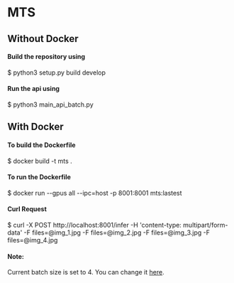 # MTS
## Without Docker
#### Build the repository using
$ python3 setup.py build develop
#### Run the api using
$ python3 main_api_batch.py

## With Docker
#### To build the Dockerfile
$ docker build -t mts .
#### To run the Dockerfile
$ docker run --gpus all --ipc=host -p 8001:8001 mts:lastest
#### Curl Request
$ curl -X POST http://localhost:8001/infer  -H 'content-type: multipart/form-data'  -F files=@img_1.jpg -F files=@img_2.jpg -F files=@img_3.jpg -F files=@img_4.jpg
#### Note:
Current batch size is set to 4.
You can change it [here](https://github.com/FortressIQ/MTS/blob/331418d62783cbb90ebcce5b274c605b5aaf9f94/configs/finetune.yaml#L73).
